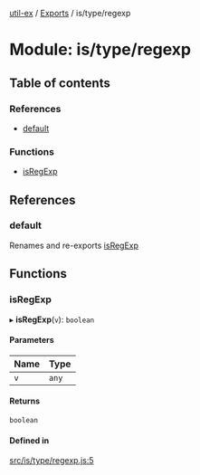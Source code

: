 [util-ex](../README.md) / [Exports](../modules.md) / is/type/regexp

# Module: is/type/regexp

## Table of contents

### References

- [default](is_type_regexp.md#default)

### Functions

- [isRegExp](is_type_regexp.md#isregexp)

## References

### default

Renames and re-exports [isRegExp](is_type_regexp.md#isregexp)

## Functions

### isRegExp

▸ **isRegExp**(`v`): `boolean`

#### Parameters

| Name | Type |
| :------ | :------ |
| `v` | `any` |

#### Returns

`boolean`

#### Defined in

[src/is/type/regexp.js:5](https://github.com/snowyu/util-ex.js/blob/fac65b1/src/is/type/regexp.js#L5)
